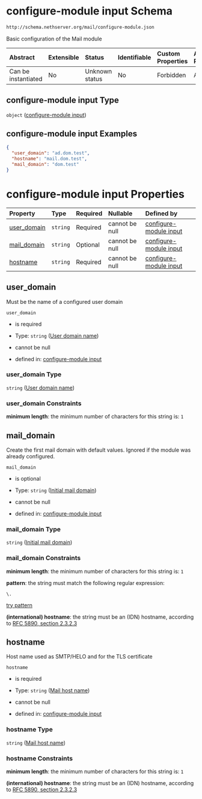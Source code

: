 # configure-module input Schema

```txt
http://schema.nethserver.org/mail/configure-module.json
```

Basic configuration of the Mail module

| Abstract            | Extensible | Status         | Identifiable | Custom Properties | Additional Properties | Access Restrictions | Defined In                                                                 |
| :------------------ | :--------- | :------------- | :----------- | :---------------- | :-------------------- | :------------------ | :------------------------------------------------------------------------- |
| Can be instantiated | No         | Unknown status | No           | Forbidden         | Allowed               | none                | [configure-module.json](mail/configure-module.json "open original schema") |

## configure-module input Type

`object` ([configure-module input](configure-module.md))

## configure-module input Examples

```json
{
  "user_domain": "ad.dom.test",
  "hostname": "mail.dom.test",
  "mail_domain": "dom.test"
}
```

# configure-module input Properties

| Property                     | Type     | Required | Nullable       | Defined by                                                                                                                                                     |
| :--------------------------- | :------- | :------- | :------------- | :------------------------------------------------------------------------------------------------------------------------------------------------------------- |
| [user\_domain](#user_domain) | `string` | Required | cannot be null | [configure-module input](configure-module-properties-user-domain-name.md "http://schema.nethserver.org/mail/configure-module.json#/properties/user_domain")    |
| [mail\_domain](#mail_domain) | `string` | Optional | cannot be null | [configure-module input](configure-module-properties-initial-mail-domain.md "http://schema.nethserver.org/mail/configure-module.json#/properties/mail_domain") |
| [hostname](#hostname)        | `string` | Required | cannot be null | [configure-module input](configure-module-properties-mail-host-name.md "http://schema.nethserver.org/mail/configure-module.json#/properties/hostname")         |

## user\_domain

Must be the name of a configured user domain

`user_domain`

*   is required

*   Type: `string` ([User domain name](configure-module-properties-user-domain-name.md))

*   cannot be null

*   defined in: [configure-module input](configure-module-properties-user-domain-name.md "http://schema.nethserver.org/mail/configure-module.json#/properties/user_domain")

### user\_domain Type

`string` ([User domain name](configure-module-properties-user-domain-name.md))

### user\_domain Constraints

**minimum length**: the minimum number of characters for this string is: `1`

## mail\_domain

Create the first mail domain with default values. Ignored if the module was already configured.

`mail_domain`

*   is optional

*   Type: `string` ([Initial mail domain](configure-module-properties-initial-mail-domain.md))

*   cannot be null

*   defined in: [configure-module input](configure-module-properties-initial-mail-domain.md "http://schema.nethserver.org/mail/configure-module.json#/properties/mail_domain")

### mail\_domain Type

`string` ([Initial mail domain](configure-module-properties-initial-mail-domain.md))

### mail\_domain Constraints

**minimum length**: the minimum number of characters for this string is: `1`

**pattern**: the string must match the following regular expression:&#x20;

```regexp
\.
```

[try pattern](https://regexr.com/?expression=%5C. "try regular expression with regexr.com")

**(international) hostname**: the string must be an (IDN) hostname, according to [RFC 5890, section 2.3.2.3](https://tools.ietf.org/html/rfc5890 "check the specification")

## hostname

Host name used as SMTP/HELO and for the TLS certificate

`hostname`

*   is required

*   Type: `string` ([Mail host name](configure-module-properties-mail-host-name.md))

*   cannot be null

*   defined in: [configure-module input](configure-module-properties-mail-host-name.md "http://schema.nethserver.org/mail/configure-module.json#/properties/hostname")

### hostname Type

`string` ([Mail host name](configure-module-properties-mail-host-name.md))

### hostname Constraints

**minimum length**: the minimum number of characters for this string is: `1`

**(international) hostname**: the string must be an (IDN) hostname, according to [RFC 5890, section 2.3.2.3](https://tools.ietf.org/html/rfc5890 "check the specification")

